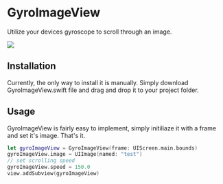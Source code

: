 # GyroImageView
Utilize your devices gyroscope to scroll through an image.

![](https://i.imgur.com/2gQQvfx.gif)

## Installation
Currently, the only way to install it is manually. Simply download GyroImageView.swift file and drag and drop it to your project folder.

## Usage
GyroImageView is fairly easy to implement, simply initiliaze it with a frame and set it's image. That's it.

```swift
let gyroImageView = GyroImageView(frame: UIScreen.main.bounds)
gyroImageView.image = UIImage(named: "test")
// set scrolling speed
gyroImageView.speed = 150.0
view.addSubview(gyroImageView)
